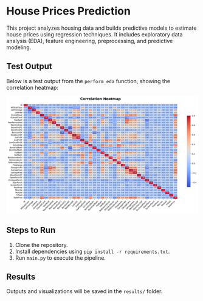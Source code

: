 # House Prices Prediction

This project analyzes housing data and builds predictive models to estimate house prices using regression techniques. It includes exploratory data analysis (EDA), feature engineering, preprocessing, and predictive modeling.

## Test Output

Below is a test output from the `perform_eda` function, showing the correlation heatmap:

![Correlation Heatmap](results/correlation_heatmap_improved.png)

## Steps to Run

1. Clone the repository.
2. Install dependencies using `pip install -r requirements.txt`.
3. Run `main.py` to execute the pipeline.

## Results

Outputs and visualizations will be saved in the `results/` folder.
